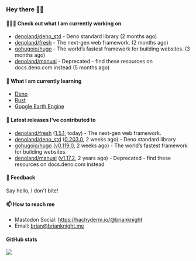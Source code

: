 ### Hey there 👋🏻

#### 👷🏻‍♂️ Check out what I am currently working on

- [denoland/deno_std](https://github.com/denoland/deno_std) - Deno standard library (2 months ago)
- [denoland/fresh](https://github.com/denoland/fresh) - The next-gen web framework. (2 months ago)
- [gohugoio/hugo](https://github.com/gohugoio/hugo) - The world’s fastest framework for building websites. (3 months ago)
- [denoland/manual](https://github.com/denoland/manual) - Deprecated - find these resources on docs.deno.com instead (5 months ago)

#### 🌱 What I am currently learning
- [Deno](https://deno.land/)
- [Rust](https://www.rust-lang.org/)
- [Google Earth Engine](https://earthengine.google.com/)

#### 🔭 Latest releases I've contributed to

- [denoland/fresh](https://github.com/denoland/fresh) ([1.5.1](https://github.com/denoland/fresh/releases/tag/1.5.1), today) - The next-gen web framework.
- [denoland/deno_std](https://github.com/denoland/deno_std) ([0.203.0](https://github.com/denoland/deno_std/releases/tag/0.203.0), 2 weeks ago) - Deno standard library
- [gohugoio/hugo](https://github.com/gohugoio/hugo) ([v0.119.0](https://github.com/gohugoio/hugo/releases/tag/v0.119.0), 2 weeks ago) - The world’s fastest framework for building websites.
- [denoland/manual](https://github.com/denoland/manual) ([v1.17.2](https://github.com/denoland/manual/releases/tag/v1.17.2), 2 years ago) - Deprecated - find these resources on docs.deno.com instead

#### 💬 Feedback

Say hello, I don't bite!

#### 📫 How to reach me

- Mastodon Social: <a rel="me" href="https://hachyderm.io/@brianknight">https://hachyderm.io/@brianknight</a>
- Email: brian@brianknight.me

#### GitHub stats

![](https://github-profile-summary-cards.vercel.app/api/cards/profile-details?username=brianknight10&theme=github)